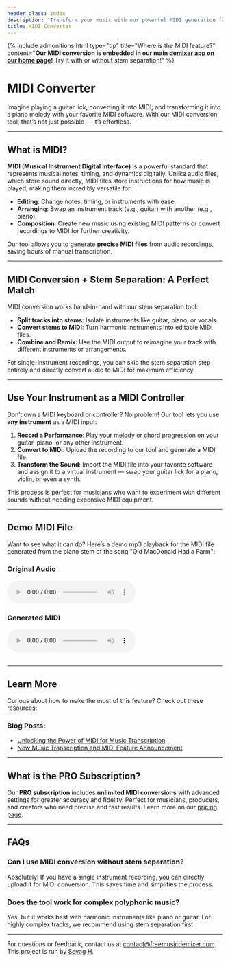 ```yaml
---
header_class: index
description: "Transform your music with our powerful MIDI generation feature. Convert your instrument recordings into MIDI and unlock new creative possibilities."
title: MIDI Converter
---
```


{% include admonitions.html
    type="tip"
    title="Where is the MIDI feature?"
    content="**Our MIDI conversion is embedded in our main [demixer app on our home page](/#demixer-app)!** Try it with or without stem separation!"
%}

# MIDI Converter

Imagine playing a guitar lick, converting it into MIDI, and transforming it into a piano melody with your favorite MIDI software. With our MIDI conversion tool, that’s not just possible — it’s effortless.

---

## What is MIDI?

**MIDI (Musical Instrument Digital Interface)** is a powerful standard that represents musical notes, timing, and dynamics digitally. Unlike audio files, which store sound directly, MIDI files store instructions for how music is played, making them incredibly versatile for:
- **Editing**: Change notes, timing, or instruments with ease.
- **Arranging**: Swap an instrument track (e.g., guitar) with another (e.g., piano).
- **Composition**: Create new music using existing MIDI patterns or convert recordings to MIDI for further creativity.

Our tool allows you to generate **precise MIDI files** from audio recordings, saving hours of manual transcription.

---

## MIDI Conversion + Stem Separation: A Perfect Match

MIDI conversion works hand-in-hand with our stem separation tool:
- **Split tracks into stems**: Isolate instruments like guitar, piano, or vocals.
- **Convert stems to MIDI**: Turn harmonic instruments into editable MIDI files.
- **Combine and Remix**: Use the MIDI output to reimagine your track with different instruments or arrangements.

For single-instrument recordings, you can skip the stem separation step entirely and directly convert audio to MIDI for maximum efficiency.

---

## Use Your Instrument as a MIDI Controller

Don’t own a MIDI keyboard or controller? No problem! Our tool lets you use **any instrument** as a MIDI input:
1. **Record a Performance**: Play your melody or chord progression on your guitar, piano, or any other instrument.
2. **Convert to MIDI**: Upload the recording to our tool and generate a MIDI file.
3. **Transform the Sound**: Import the MIDI file into your favorite software and assign it to a virtual instrument — swap your guitar lick for a piano, violin, or even a synth.

This process is perfect for musicians who want to experiment with different sounds without needing expensive MIDI equipment.

---

## Demo MIDI File

Want to see what it can do? Here’s a demo mp3 playback for the MIDI file generated from the piano stem of the song "Old MacDonald Had a Farm":

<div class="demo-container">
  <h3>Original Audio</h3>
  <audio controls>
    <source src="/assets/clips/old_macdonald_piano_waveform.mp3" type="audio/mp3">
  </audio>
  <h3>Generated MIDI</h3>
  <audio controls>
    <source src="/assets/clips/old_macdonald_piano_midi.mp3" type="audio/mp3">
  </audio>
</div>
<br>

---

## Learn More

Curious about how to make the most of this feature? Check out these resources:

### Blog Posts:
- [Unlocking the Power of MIDI for Music Transcription](/getting-started/2024/12/07/Music-transcription-feature)
- [New Music Transcription and MIDI Feature Announcement](/announcements/2024/11/17/New-music-transcription-midi)

---

## What is the PRO Subscription?

Our **PRO subscription** includes **unlimited MIDI conversions** with advanced settings for greater accuracy and fidelity. Perfect for musicians, producers, and creators who need precise and fast results. Learn more on our [pricing page](/pricing).

---

## FAQs

### Can I use MIDI conversion without stem separation?
Absolutely! If you have a single instrument recording, you can directly upload it for MIDI conversion. This saves time and simplifies the process.

### Does the tool work for complex polyphonic music?
Yes, but it works best with harmonic instruments like piano or guitar. For highly complex tracks, we recommend using stem separation first.

---

For questions or feedback, contact us at [contact@freemusicdemixer.com](mailto:contact@freemusicdemixer.com).
This project is run by [Sevag H](https://sevag.xyz).
